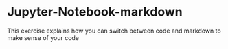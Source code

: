 # Jupyter-Notebook-markdown
This exercise explains how you can switch between code and markdown to make sense of your code
